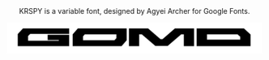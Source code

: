 <center>KRSPY is a variable font, designed by Agyei Archer for Google Fonts.</center>



![Image description](gomd.png)
